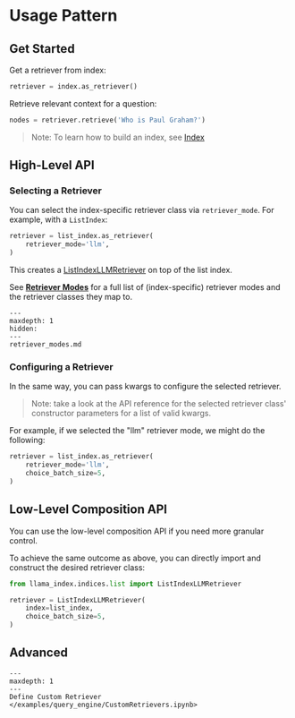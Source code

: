 # Usage Pattern

## Get Started
Get a retriever from index:
```python
retriever = index.as_retriever()
```

Retrieve relevant context for a question:
```python
nodes = retriever.retrieve('Who is Paul Graham?')
```

> Note: To learn how to build an index, see [Index](/how_to/index/root.md)

## High-Level API

### Selecting a Retriever

You can select the index-specific retriever class via `retriever_mode`. 
For example, with a `ListIndex`:
```python
retriever = list_index.as_retriever(
    retriever_mode='llm',
)
```
This creates a [ListIndexLLMRetriever](/reference/query/retrievers/list.rst) on top of the list index.

See [**Retriever Modes**](/how_to/retriever/retriever_modes.md) for a full list of (index-specific) retriever modes
and the retriever classes they map to.

```{toctree}
---
maxdepth: 1
hidden:
---
retriever_modes.md
```

### Configuring a Retriever
In the same way, you can pass kwargs to configure the selected retriever.
> Note: take a look at the API reference for the selected retriever class' constructor parameters for a list of valid kwargs.

For example, if we selected the "llm" retriever mode, we might do the following:
```python
retriever = list_index.as_retriever(
    retriever_mode='llm',
    choice_batch_size=5,
)

```

## Low-Level Composition API
You can use the low-level composition API if you need more granular control.  

To achieve the same outcome as above, you can directly import and construct the desired retriever class:
```python
from llama_index.indices.list import ListIndexLLMRetriever

retriever = ListIndexLLMRetriever(
    index=list_index,
    choice_batch_size=5,
)
```


## Advanced

```{toctree}
---
maxdepth: 1
---
Define Custom Retriever </examples/query_engine/CustomRetrievers.ipynb>
```